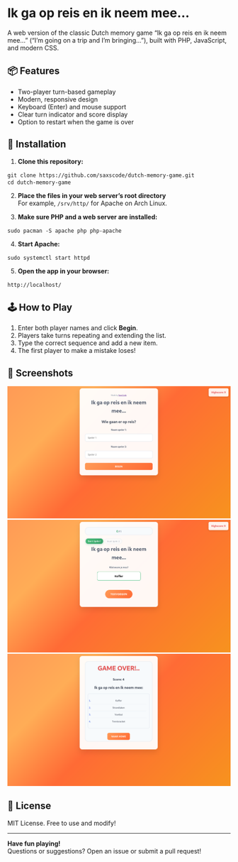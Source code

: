 # Ik ga op reis en ik neem mee...

A web version of the classic Dutch memory game “Ik ga op reis en ik neem mee...” (“I’m going on a trip and I’m bringing...”), built with PHP, JavaScript, and modern CSS.

## 📦 Features

- Two-player turn-based gameplay
- Modern, responsive design
- Keyboard (Enter) and mouse support
- Clear turn indicator and score display
- Option to restart when the game is over

## 🚀 Installation

1. **Clone this repository:**

```
git clone https://github.com/saxscode/dutch-memory-game.git
cd dutch-memory-game
```

2. **Place the files in your web server’s root directory**  
For example, `/srv/http/` for Apache on Arch Linux.

3. **Make sure PHP and a web server are installed:**

```
sudo pacman -S apache php php-apache
```

4. **Start Apache:**

```
sudo systemctl start httpd
```

5. **Open the app in your browser:**

```
http://localhost/
```

## 🕹️ How to Play

1. Enter both player names and click **Begin**.
2. Players take turns repeating and extending the list.
3. Type the correct sequence and add a new item.
4. The first player to make a mistake loses!

## 🎨 Screenshots

![Start screen](screenshots/start.png)
![Game screen](screenshots/game.png)
![Gameover screen](screenshots/gameover.png)

## 📄 License

MIT License. Free to use and modify!

---

**Have fun playing!**  
Questions or suggestions? Open an issue or submit a pull request!
